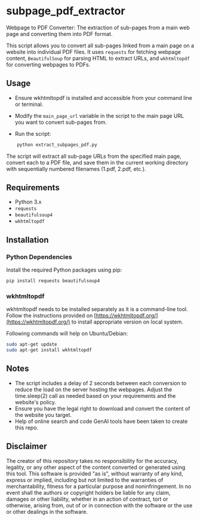 # subpage_pdf_extractor
 Webpage to PDF Converter: The extraction of sub-pages from a main web page and converting them into PDF format.


This script allows you to convert all sub-pages linked from a main page on a website into individual PDF files. It uses `requests` for fetching webpage content, `BeautifulSoup` for parsing HTML to extract URLs, and `wkhtmltopdf` for converting webpages to PDFs.

## Usage
- Ensure wkhtmltopdf is installed and accessible from your command line or terminal.

- Modify the `main_page_url` variable in the script to the main page URL you want to convert sub-pages from.

- Run the script:
```sh
    python extract_subpages_pdf.py
```
The script will extract all sub-page URLs from the specified main page, convert each to a PDF file, and save them in the current working directory with sequentially numbered filenames (1.pdf, 2.pdf, etc.).

## Requirements

- Python 3.x
- `requests`
- `beautifulsoup4`
- `wkhtmltopdf`

## Installation

### Python Dependencies

Install the required Python packages using pip:

```sh
pip install requests beautifulsoup4
```

### wkhtmltopdf

wkhtmltopdf needs to be installed separately as it is a command-line tool. Follow the instructions provided on [https://wkhtmltopdf.org/](https://wkhtmltopdf.org/) to install appropriate version on local system.

Following commands will help on Ubuntu/Debian:

```sh
sudo apt-get update
sudo apt-get install wkhtmltopdf
```

## Notes
- The script includes a delay of 2 seconds between each conversion to reduce the load on the server hosting the webpages. Adjust the time.sleep(2) call as needed based on your requirements and the website's policy.
- Ensure you have the legal right to download and convert the content of the website you target.
- Help of online search and code GenAI tools have been taken to create this repo.

## Disclaimer

The creator of this repository takes no responsibility for the accuracy, legality, or any other aspect of the content converted or generated using this tool. This software is provided "as is", without warranty of any kind, express or implied, including but not limited to the warranties of merchantability, fitness for a particular purpose and noninfringement. In no event shall the authors or copyright holders be liable for any claim, damages or other liability, whether in an action of contract, tort or otherwise, arising from, out of or in connection with the software or the use or other dealings in the software.


